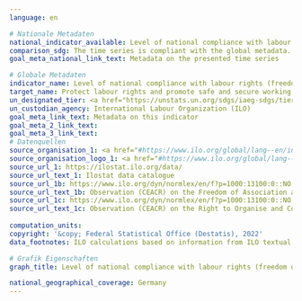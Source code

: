 ```yaml
---
language: en    

# Nationale Metadaten    
national_indicator_available: Level of national compliance with labour rights (freedom of association and collective bargaining) based on International Labour Organization (ILO) textual sources and national legislation    
comparison_sdg: The time series is compliant with the global metadata.    
goal_meta_national_link_text: Metadata on the presented time series    

# Globale Metadaten    
indicator_name: Level of national compliance with labour rights (freedom of association and collective bargaining) based on International Labour Organization (ILO) textual sources and national legislation, by sex and migrant status    
target_name: Protect labour rights and promote safe and secure working environments for all workers, including migrant workers, in particular women migrants, and those in precarious employment    
un_designated_tier: <a href="https://unstats.un.org/sdgs/iaeg-sdgs/tier-classification/" title="Click here for more information on the UN tier classification."  target="_blank">Tier II</a>    
un_custodian_agency: International Labour Organization (ILO)    
goal_meta_link_text: Metadata on this indicator    
goal_meta_2_link_text:     
goal_meta_3_link_text:         
# Datenquellen
source_organisation_1: <a href="#https://www.ilo.org/global/lang--en/index.htm#"> International Labour Organization (ILO) </a>
source_organisation_logo_1: <a href="#https://www.ilo.org/global/lang--en/index.htm#"><img src="https://g205sdgs.github.io/sdg-indicators/public/OrgImgEn/ilo.png" alt="Logo ilo" style="height:60px; width:148px"/></a>
source_url_1: https://ilostat.ilo.org/data/
source_url_text_1: Ilostat data catalogue
source_url_1b: https://www.ilo.org/dyn/normlex/en/f?p=1000:13100:0::NO:13100:P13100_COMMENT_ID:4118566
source_url_text_1b: Observation (CEACR) on the Freedom of Association and Protection of the Right to Organise Convention
source_url_1c: https://www.ilo.org/dyn/normlex/en/f?p=1000:13100:0::NO:13100:P13100_COMMENT_ID:4118262
source_url_text_1c: Observation (CEACR) on the Right to Organise and Collective Bargaining Convention
    
computation_units:     
copyright: '&copy; Federal Statistical Office (Destatis), 2022'    
data_footnotes: ILO calculations based on information from ILO textual sources.<br>• Data is only available from 2015.    

# Grafik Eigenschaften    
graph_title: Level of national compliance with labour rights (freedom of association and collective bargaining) based on International Labour Organization (ILO) textual sources and national legislation    

national_geographical_coverage: Germany    
---
```


<span></span>